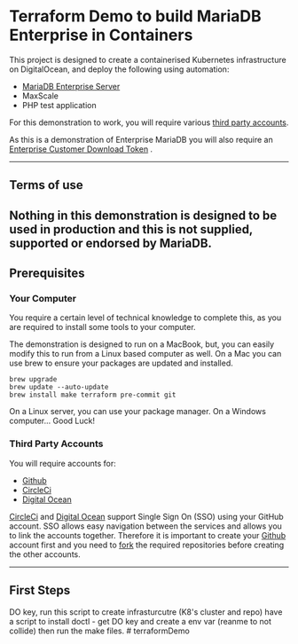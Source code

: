 # Terraform Demo to build MariaDB Enterprise in Containers

This project is designed to create a containerised Kubernetes infrastructure on DigitalOcean, and deploy the following
using automation:

- [MariaDB Enterprise Server]([https://mariadb.com])
- MaxScale
- PHP test application

For this demonstration to work, you will require various [third party accounts](#third-party-accounts).

As this is a demonstration of Enterprise MariaDB you will also require
an [Enterprise Customer Download Token](https://customers.mariadb.com/downloads/token/?_ga=2.26935487.388521418.1665738866-1398472177.1665738866)
.

---

## Terms of use

**Nothing in this demonstration is designed to be used in production and this is not supplied, supported or endorsed by
MariaDB.**
---

## Prerequisites

### Your Computer

You require a certain level of technical knowledge to complete this, as you are required to install some tools to your
computer.

The demonstration is designed to run on a MacBook, but, you can easily modify this to run from a Linux based computer as
well. On a Mac you can use brew to ensure your packages are updated and installed.

    brew upgrade
    brew update --auto-update
    brew install make terraform pre-commit git

On a Linux server, you can use your package manager. On a Windows computer... Good Luck!

### Third Party Accounts

You will require accounts for:

- [Github](./docs/files/github/readme.md)
- [CircleCi](./docs/files/circleci/readme.md)
- [Digital Ocean](./docs/files/digitalocean/readme.md)

[CircleCi](./docs/files/circleci/readme.md) and [Digital Ocean](./docs/files/digitalocean/readme.md) support Single Sign
On (SSO) using your GitHub account. SSO allows easy navigation between the services and allows you to link the accounts
together. Therefore it is important to create your [Github](./docs/files/github/readme.md) account first and you need
to [fork](./docs/files/github/fork.md) the required repositories before creating the other accounts.

---

## First Steps

DO key, run this script to create infrasturcutre (K8's cluster and repo)
have a script to install doctl - get DO key and create a env var (reanme to not collide)
then run the make files. # terraformDemo
